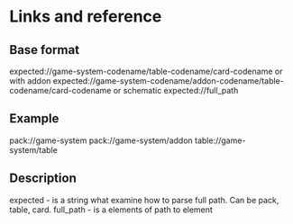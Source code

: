 # Links and reference
## Base format
expected://game-system-codename/table-codename/card-codename
or with addon
expected://game-system-codename/addon-codename/table-codename/card-codename
or schematic
expected://full_path

## Example 
pack://game-system
pack://game-system/addon
table://game-system/table

## Description
expected - is a string what examine how to parse full path. Can be pack, table, card.
full_path - is a elements of path to element